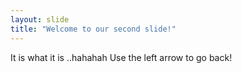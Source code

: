 ```yaml
---
layout: slide
title: "Welcome to our second slide!"
---
```

It is what it is ..hahahah
Use the left arrow to go back!
